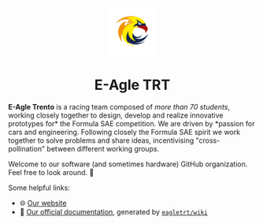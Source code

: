 <div align="center">
  <img src="images/logo.png" width=100 height=100>
</div>

<div align="center">
  <h1>E-Agle TRT</h1>
</div>

**E-Agle Trento** is a racing team composed of *more than 70 students*, working
closely together to design, develop and realize innovative prototypes for* the
Formula SAE competition. We are driven by *passion for cars and engineering.
Following closely the Formula SAE spirit we work together to solve problems and
share ideas, incentivising "cross-pollination" between different working groups.

Welcome to our software (and sometimes hardware) GitHub organization. Feel free
to look around. 👋

Some helpful links:

- 🌐 [Our website](https://eagletrt.it)
- 📜 [Our official documentation](https://eagletrt.wiki), generated by [`eagletrt/wiki`](https://github.com/eagletrt/wiki)
